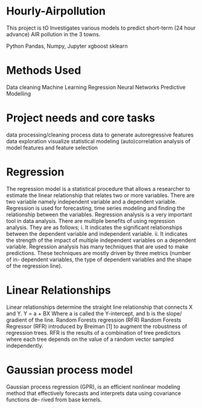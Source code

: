 # Hourly-Airpollution
This project is tO Investigates various models to predict short-term (24 hour advance) AIR pollution in the 3 towns.

Python
Pandas, Numpy, Jupyter
xgboost  sklearn 


# Methods Used

Data cleaning
Machine Learning
Regression
Neural Networks
Predictive Modelling

# Project needs and core tasks

data processing/cleaning
process data to generate autoregressive features
data exploration
visualize 
statistical modeling
(auto)correlation analysis of model features and feature selection

# Regression
The regression model is a statistical procedure that allows a researcher to estimate the linear relationship that relates two or more variables. There are two variable namely independent variable and a dependent variable. Regression is used for forecasting, time series modeling and finding the relationship between the variables. Regression analysis is a very important tool in data analysis. There are multiple benefits of using regression analysis. They are as follows;
i.	It indicates the significant relationships between the dependent variable and independent variable.
ii.	It indicates the strength of the impact of multiple independent variables on a dependent variable.
Regression analysis has many techniques that are used to make predictions. These techniques are mostly driven by three metrics (number of in- dependent variables, the type of dependent variables and the shape of the regression line).
# Linear Relationships
Linear relationships determine the straight line relationship that connects X and Y.
Y = a + BX
Where a is called the Y-intercept, and b is the slope/ gradient of the line.
Random Forests regression (RFR)
Random Forests Regressor (RFR) introduced by Breiman [1] to augment the robustness of regression trees. RFR is the results of a combination of tree predictors where each tree depends on the value of a random vector sampled independently.
# Gaussian process model
Gaussian process regression (GPR), is an efficient nonlinear modeling method that effectively forecasts and interprets data using covariance functions de- rived from base kernels.
